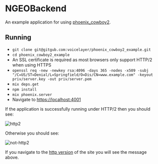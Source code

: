 # NGEOBackend

An example application for using [phoenix_cowboy2](https://github.com/voicelayer/phoenix_cowboy2).

## Running

 * `git clone git@gitgub.com:voicelayer/phoenix_cowboy2_example.git`
 * `cd phoenix_cowboy2_example`
 * An SSL certificate is required as most browsers only support
   HTTP/2 when using HTTPS
 * `openssl req -new -newkey rsa:4096 -days 365 -nodes -x509
    -subj "/C=US/ST=Denial/L=Springfield/O=Dis/CN=www.example.com"
    -keyout priv/server.key -out priv/server.pem`
 * `mix deps.get`
 * `npm install`
 * `mix phoenix.server`
 * Navigate to [https://localhost:4001](https://localhost:4001)

If the application is successfully running under HTTP/2 then you
should see:

![http2](https://raw.githubusercontent.com/VoiceLayer/phoenix_cowboy2_example/master/docs/http2.png)


Otherwise you should see:

![not-http2](https://raw.githubusercontent.com/VoiceLayer/phoenix_cowboy2_example/master/docs/not-http2.png)

If you navigate to the [http version](http://localhost:4002)
of the site you will see
the message above.
